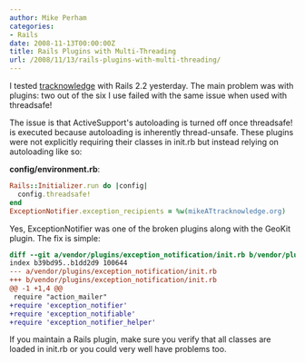 ```yaml
---
author: Mike Perham
categories:
- Rails
date: 2008-11-13T00:00:00Z
title: Rails Plugins with Multi-Threading
url: /2008/11/13/rails-plugins-with-multi-threading/
---
```


I tested [tracknowledge][1] with Rails 2.2 yesterday. The main problem was with plugins: two out of the six I use failed with the same issue when used with threadsafe!

The issue is that ActiveSupport's autoloading is turned off once threadsafe! is executed because autoloading is inherently thread-unsafe. These plugins were not explicitly requiring their classes in init.rb but instead relying on autoloading like so:

**config/environment.rb**:

```ruby
Rails::Initializer.run do |config|
  config.threadsafe!
end
ExceptionNotifier.exception_recipients = %w(mikeATtracknowledge.org)
```

Yes, ExceptionNotifier was one of the broken plugins along with the GeoKit plugin. The fix is simple:

```diff
diff --git a/vendor/plugins/exception_notification/init.rb b/vendor/plugins/exception_notification/init.rb
index b39bd95..b1dd2d9 100644
--- a/vendor/plugins/exception_notification/init.rb
+++ b/vendor/plugins/exception_notification/init.rb
@@ -1 +1,4 @@
 require "action_mailer"
+require 'exception_notifier'
+require 'exception_notifiable'
+require 'exception_notifier_helper'
```

If you maintain a Rails plugin, make sure you verify that all classes are loaded in init.rb or you could very well have problems too.

 [1]: http://www.tracknowledge.org
